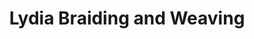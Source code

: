 ---
title: "Lydia Braiding and Weaving"
url: /woodbridge/lydia-braiding-and-weaving/
shop: Kosmetik
---